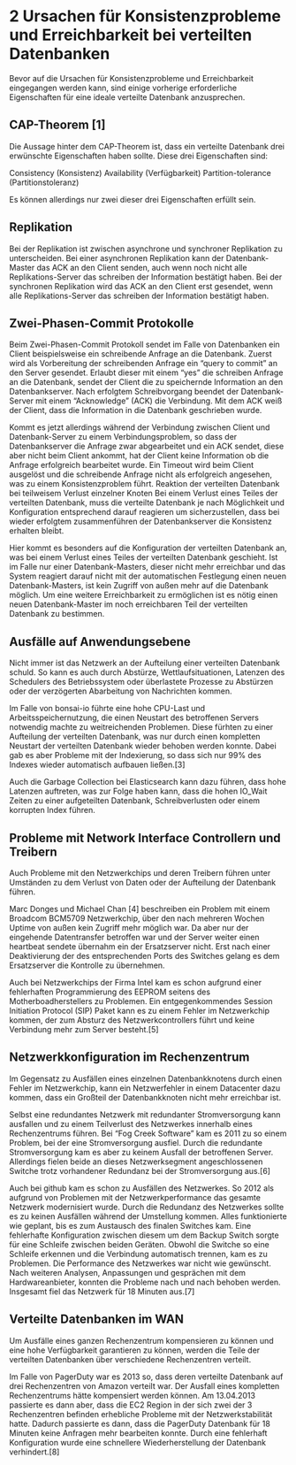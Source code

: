 # 2 Ursachen für Konsistenzprobleme und Erreichbarkeit bei verteilten Datenbanken
Bevor auf die Ursachen für Konsistenzprobleme und Erreichbarkeit eingegangen werden kann, sind einige vorherige erforderliche Eigenschaften für eine ideale verteilte Datenbank anzusprechen.
## CAP-Theorem [1]
Die Aussage hinter dem CAP-Theorem ist, dass ein verteilte Datenbank drei erwünschte Eigenschaften haben sollte. Diese drei Eigenschaften sind:

Consistency (Konsistenz)
Availability (Verfügbarkeit)
Partition-tolerance (Partitionstoleranz)

Es können allerdings nur zwei dieser drei Eigenschaften erfüllt sein.

## Replikation
Bei der Replikation ist zwischen asynchrone und synchroner Replikation zu unterscheiden.
Bei einer asynchronen Replikation kann der Datenbank-Master das ACK an den Client senden, auch wenn noch nicht alle Replikations-Server das schreiben der Information bestätigt haben.
Bei der synchronen Replikation wird das ACK an den Client erst gesendet, wenn alle Replikations-Server das schreiben der Information bestätigt haben.

## Zwei-Phasen-Commit Protokolle
Beim Zwei-Phasen-Commit Protokoll sendet im Falle von Datenbanken ein Client beispielsweise ein schreibende Anfrage an die Datenbank. Zuerst wird als Vorbereitung der schreibenden Anfrage ein “query to commit” an den Server gesendet. Erlaubt dieser mit einem “yes” die schreiben Anfrage an die Datenbank, sendet der Client die zu speichernde Information an den Datenbankserver. Nach erfolgtem Schreibvorgang beendet der Datenbank-Server mit einem “Acknowledge” (ACK) die Verbindung. Mit dem ACK weiß der Client, dass die Information in die Datenbank geschrieben wurde. 

Kommt es jetzt allerdings während der Verbindung zwischen Client und Datenbank-Server zu einem Verbindungsproblem, so dass der Datenbankserver die Anfrage zwar abgearbeitet und ein ACK sendet, diese aber nicht beim Client ankommt, hat der Client keine Information ob die Anfrage erfolgreich bearbeitet wurde. Ein Timeout wird beim Client ausgelöst und die schreibende Anfrage nicht als erfolgreich angesehen, was zu einem Konsistenzproblem führt.
Reaktion der verteilten Datenbank bei teilweisem Verlust einzelner Knoten
Bei einem Verlust eines Teiles der verteilten Datenbank, muss die verteilte Datenbank je nach Möglichkeit und Konfiguration entsprechend darauf reagieren um sicherzustellen, dass bei wieder erfolgtem zusammenführen der Datenbankserver die Konsistenz erhalten bleibt.

Hier kommt es besonders auf die Konfiguration der verteilten Datenbank an, was bei einem Verlust eines Teiles der verteilten Datenbank geschieht. 
Ist im Falle nur einer Datenbank-Masters, dieser nicht mehr erreichbar und das System reagiert darauf nicht mit der automatischen Festlegung einen neuen Datenbank-Masters, ist kein Zugriff von außen mehr auf die Datenbank möglich. 
Um eine weitere Erreichbarkeit zu ermöglichen ist es nötig einen neuen Datenbank-Master im noch erreichbaren Teil der verteilten Datenbank zu bestimmen.

## Ausfälle auf Anwendungsebene
Nicht immer ist das Netzwerk an der Aufteilung einer verteilten Datenbank schuld. So kann es auch durch Abstürze, Wettlaufsituationen, Latenzen des Schedulers des Betriebssystem oder überlastete Prozesse zu Abstürzen oder der verzögerten Abarbeitung von Nachrichten kommen.

Im Falle von bonsai-io führte eine hohe CPU-Last und Arbeitsspeichernutzung, die einen Neustart des betroffenen Servers notwendig machte zu weitreichenden Problemen. Diese fürhten zu einer Aufteilung der verteilten Datenbank, was nur durch einen kompletten Neustart der verteilten Datenbank wieder behoben werden konnte. Dabei gab es aber Probleme mit der Indexierung, so dass sich nur 99% des Indexes wieder automatisch aufbauen ließen.[3]

Auch die Garbage Collection bei Elasticsearch kann dazu führen, dass hohe Latenzen auftreten, was zur Folge haben kann, dass die hohen IO_Wait Zeiten zu einer aufgeteilten Datenbank, Schreibverlusten oder einem korrupten Index führen.

## Probleme mit Network Interface Controllern und Treibern
Auch Probleme mit den Netzwerkchips und deren Treibern führen unter Umständen zu dem Verlust von Daten oder der Aufteilung der Datenbank führen.

Marc Donges und Michael Chan [4] beschreiben ein Problem mit einem Broadcom BCM5709 Netzwerkchip, über den nach mehreren Wochen Uptime von außen kein Zugriff mehr möglich war. Da aber nur der eingehende Datentransfer betroffen war und der Server weiter einen heartbeat sendete übernahm ein der Ersatzserver nicht. Erst nach einer Deaktivierung der des entsprechenden Ports des Switches gelang es dem Ersatzserver die Kontrolle zu übernehmen.

Auch bei Netzwerkchips der Firma Intel kam es schon aufgrund einer fehlerhaften Programmierung des EEPROM seitens des Motherboadherstellers zu Problemen. Ein entgegenkommendes Session Initiation Protocol (SIP) Paket kann es zu einem Fehler im Netzwerkchip kommen, der zum Absturz des Netzwerkcontrollers führt und keine Verbindung mehr zum Server besteht.[5]

## Netzwerkkonfiguration im Rechenzentrum
Im Gegensatz zu Ausfällen eines einzelnen Datenbankknotens durch einen Fehler im Netzwerkchip, kann ein Netzwerfehler in einem Datacenter dazu kommen, dass ein Großteil der Datenbankknoten nicht mehr erreichbar ist.

Selbst eine redundantes Netzwerk mit redundanter Stromversorgung kann ausfallen und zu einem Teilverlust des Netzwerkes innerhalb eines Rechenzentrums führen. Bei “Fog Creek Software” kam es 2011 zu so einem Problem, bei der eine Stromversorgung ausfiel. Durch die redundante Stromversorgung kam es aber zu keinem Ausfall der betroffenen Server. Allerdings fielen beide an dieses Netzwerksegment angeschlossenen Switche trotz vorhandener Redundanz bei der Stromversorgung aus.[6]

Auch bei github kam es schon zu Ausfällen des Netzwerkes. So 2012 als aufgrund von Problemen mit der Netzwerkperformance das gesamte Netzwerk modernisiert wurde. Durch die Redundanz des Netzwerkes sollte es zu keinen Ausfällen während der Umstellung kommen. Alles funktionierte wie geplant, bis es zum Austausch des finalen Switches kam. Eine fehlerhafte Konfiguration zwischen diesem um dem Backup Switch sorgte für eine Schleife zwischen beiden Geräten. Obwohl die Switche so eine Schleife erkennen und die Verbindung automatisch trennen, kam es zu Problemen. Die Performance des Netzwerkes war nicht wie gewünscht. Nach weiteren Analysen, Anpassungen und gesprächen mit dem Hardwareanbieter, konnten die Probleme nach und nach behoben werden. Insgesamt fiel das Netzwerk für 18 Minuten aus.[7]
## Verteilte Datenbanken im WAN
Um Ausfälle eines ganzen Rechenzentrum kompensieren zu können und eine hohe Verfügbarkeit garantieren zu können, werden die Teile der verteilten Datenbanken über verschiedene Rechenzentren verteilt.

Im Falle von PagerDuty war es 2013 so, dass deren verteilte Datenbank auf drei Rechenzentren von Amazon verteilt war. Der Ausfall eines kompletten Rechenzentrums hätte kompensiert werden können. Am 13.04.2013 passierte es dann aber, dass die EC2 Region in der sich zwei der 3 Rechenzentren befinden erhebliche Probleme mit der Netzwerkstabilität hatte. Dadurch passierte es dann, dass die PagerDuty Datenbank für 18 Minuten keine Anfragen mehr bearbeiten konnte. Durch eine fehlerhaft Konfiguration wurde eine schnellere Wiederherstellung der Datenbank verhindert.[8]
